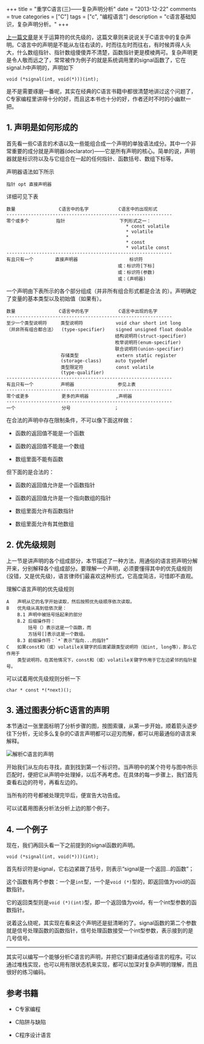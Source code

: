 +++
title = "重学C语言(三)——复杂声明分析"
date = "2013-12-22"
comments = true
categories = ["C"]
tags = ["c", "编程语言"]
description = "c语言基础知识，复杂声明分析。"
+++

<!-- toc -->
[上一篇文章](http://812lcl.github.io/blog/2013/12/21/重学c语言二运算符优先级与计算顺序/)是关于运算符的优先级的，这篇文章则来说说关于C语言中的复杂声明。C语言中的声明是不能从左往右读的，时而往左时而往右，有时候弄得人头大，什么数组指针、指针数组傻傻弄不清楚，函数指针更是模棱两可。复杂声明更是令人敬而远之了，常常被作为例子的就是系统调用里的signal函数了，它在signal.h中声明的，声明如下

    void (*signal(int, void(*)))(int);

是不是需要琢磨一番呢，其实在经典的C语言书籍中都很清楚地讲过这个问题了，C专家编程里讲得十分的好，而且这本书也十分的好，作者还时不时的小幽默一把。
<!--more-->

## 1. 声明是如何形成的
首先看一些C语言的术语以及一些能组合成一个声明的单独语法成分。其中一个非常重要的成分就是声明器(declarator)——它是所有声明的核心。简单的说，声明器就是标识符以及与它组合在一起的任何指针、函数括号、数组下标等。

声明器语法如下所示

    指针 opt 直接声明器

详细可见下表

    数量                C语言中的名字           C语言中的出现形式
    -------------------------------------------------------------
    零个或多个          指针                    下列形式之一：
                                                * const volatile
                                                * volatile
                                                *
                                                * const
                                                * volatile const
    -------------------------------------------------------------
    有且只有一个        直接声明器                   标识符
                                             或：标识符[下标]
                                             或：标识符(参数)
                                             或：(声明器)

一个声明由下表所示的各个部分组成（并非所有组合形式都是合法
的）。声明确定了变量的基本类型以及初始值（如果有）。

    数量                C语言中的名字           C语言中出现的名字
    -------------------------------------------------------------
    至少一个类型说明符     类型说明符            void char short int long
    （并非所有组合都合法）  (type-specifier)    signed unsigned float double
                                            结构说明符(struct-specifier)
                                            枚举说明符(enum-specifier)
                                            联合说明符(union-specifier)
                        存储类型              extern static register
                        (storage-class)     auto typedef
                        类型限定符            const volatile
                        (type-qualifier)
    -------------------------------------------------------------
    有且只有一个          声明器                参见上表
    -------------------------------------------------------------
    零个或更多            更多的声明器          ,声明器
    -------------------------------------------------------------
    一个                 分号                ；

在合法的声明中存在限制条件，不可以像下面这样做：

- 函数的返回值不能是一个函数

- 函数的返回值不能是一个数组

- 数组里面不能有函数

但下面的是合法的：

- 函数的返回值允许是一个函数指针

- 函数的返回值允许是一个指向数组的指针

- 数组里面允许有函数指针

- 数组里面允许有其他数组

## 2. 优先级规则
上一节是讲声明的各个组成部分，本节描述了一种方法，用通俗的语言把声明分解开来，分别解释各个组成部分。要理解一个声明，必须要懂得其中的优先级规则(没错，又是优先级)，语言律师们最喜欢这种形式，它高度简洁，可惜即不直观。

理解C语言声明的优先级规则

    A   声明从它的名字开始读取，然后按照优先级顺序依次读取。
    B   优先级从高到低依次是：
        B.1 声明中被括号括起来的部分
        B.2 后缀操作符：
            括号（）表示这是一个函数，而
            方括号[]表示这是一个数组。
        B.3 前缀操作符：`*`表示“指向...的指针”
    C   如果const和（或）volatile关键字的后面紧跟类型说明符（如int, long等），那么它作用于
        类型说明符。在其他情况下，const和（或）volatile关键字作用于它左边紧邻的指针星号。

可以试着用优先级规则分析一下

    char * const *(*next)();

## 3. 通过图表分析C语言的声明
本节通过一张里面标明了分析步骤的图，按图索骥，从第一步开始，顺着箭头逐步往下分析，无论多么复杂的C语言声明都可以迎刃而解，都可以用最通俗的语言来解释。

![解析C语言的声明](http://oss72cazp.bkt.clouddn.com/dcl.png)

开始我们从左向右寻找，直到找到第一个标识符。当声明中的某个符号与图中所示匹配时，便把它从声明中处理掉，以后不再考虑。在具体的每一步骤上，我们首先查看右边的符号，再看左边的。

当所有的符号都被处理完毕后，便宣告大功告成。

可以试着用图表分析法分析上边的那个例子。

## 4. 一个例子
现在，我们再回头看一下之前提到的signal函数的声明。

    void (*signal(int, void(*)))(int);

首先标识符是signal，它右边紧跟了括号，则表示“signal是一个返回...的函数”；

这个函数有两个参数：一个是`int`型，一个是`void (*)`型的，即返回值为void的函数指针。

它的返回类型则是`void (*)(int)`型，即一个返回值为void，有一个int型参数的函数指针。

说着这么绕呢，其实现在看来这个声明还是挺清晰的了。signal函数的第二个参数就是信号处理函数的函数指针，信号处理函数接受一个int型参数，表示接到的是几号信号。

---
其实可以编写一个能够分析C语言的声明，并把它们翻译成通俗语言的程序。可以通过堆栈实现，也可以用有限状态机来实现，都可以加深对复杂声明的理解，而且很好的练习编码。

## 参考书籍

- C专家编程

- C陷阱与缺陷

- C程序设计语言
